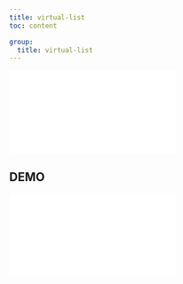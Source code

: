 ```yaml
---
title: virtual-list
toc: content

group:
  title: virtual-list
---
```


<embed src="../README.md" ></embed>

## DEMO

<code src="./demo/index.tsx" ></code>
<embed src="../CHANGELOG.md"></embed>

<BackTop></BackTop>
<SplashCursor></SplashCursor>

